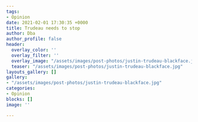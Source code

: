```yaml
---
tags:
- Opinion
date: 2021-02-01 17:30:35 +0000
title: Trudeau needs to stop
author: Dba
author_profile: false
header:
  overlay_color: ''
  overlay_filter: ''
  overlay_image: "/assets/images/post-photos/justin-trudeau-blackface.jpg"
  teaser: "/assets/images/post-photos/justin-trudeau-blackface.jpg"
layouts_gallery: []
gallery:
- "/assets/images/post-photos/justin-trudeau-blackface.jpg"
categories:
- Opinion
blocks: []
image: ''

---
```

